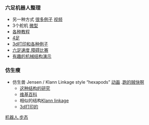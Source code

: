 ### 六足机器人整理

* 另一种方式 [很多例子](http://www.orangenarwhals.com/tag/hexapod/page/7/)  [视频](https://www.youtube.com/watch?v=is7x_atNl94)
* 3个舵机 [微型](https://www.pololu.com/docs/0J42)
* [各种教程](https://hackaday.io/project/770-stubby-the-teaching-hexapod)
* [4足](http://www.thingiverse.com/thing:30088)
* [3d打印和各种例子](http://www.thingiverse.com/search/page:2?q=hexapod&sa=)
* [六足速度,障碍比赛](https://www.youtube.com/watch?v=-Soq9qpK5Ac)
* [有趣的机械结构演示](http://www.mekanizmalar.com/index.html)

### 仿生瘦

* 仿生兽 Jensen / Klann Linkage style “hexapods” [动画](https://www.youtube.com/watch?v=WsRVu8BoSN4) .[跑的贼快啊](https://www.youtube.com/watch?v=4XiRxNkZleY)
  * [这种结构的研究](http://www.mechanicalspider.com/comparison.html)
  * [维基百科](https://en.wikipedia.org/wiki/Jansen%27s_linkage)
  * 相似的结构[Klann linkage](https://en.wikipedia.org/wiki/Klann_linkage)
  * [3d打印的](http://www.instructables.com/id/3D-Printed-Walking-Robot-Klann-Linkage/)

[机器人,步态](http://www.projectbiped.com/updates/blog)
